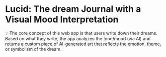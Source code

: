 # Lucid: The dream Journal with a Visual Mood Interpretation
💡 The core concept of this web app is that users write down their dreams. Based on what they write, the app analyzes the tone/mood (via AI) and returns a custom piece of AI-generated art that reflects the emotion, theme, or symbolism of the dream.
